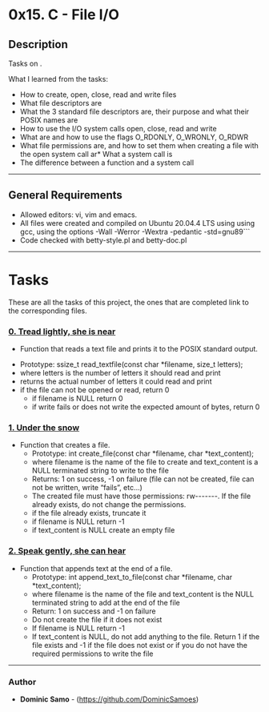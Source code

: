 # 0x15. C - File I/O

## Description

Tasks on .

What I learned from the tasks:

* How to create, open, close, read and write files
* What file descriptors are
* What the  3 standard file descriptors are, their purpose and what their POSIX names are
* How to use the I/O system calls open, close, read and write
* What are and how to use the flags O_RDONLY, O_WRONLY, O_RDWR
* What file permissions are, and how to set them when creating a file with the open system call ar* What a system call is
* The difference between a function and a system call

---

## General Requirements
* Allowed editors: vi, vim and emacs.
* All files were created and compiled on Ubuntu 20.04.4 LTS using using gcc, using the options -Wall -Werror -Wextra -pedantic -std=gnu89```
* Code checked with betty-style.pl and betty-doc.pl

---

# Tasks

These are all the tasks of this project, the ones that are completed link to the corresponding files.

### [0. Tread lightly, she is near](./0-read_textfile.c)
*  Function that reads a text file and prints it to the POSIX standard output.
  - Prototype: ssize_t read_textfile(const char *filename, size_t letters);
  - where letters is the number of letters it should read and print
  - returns the actual number of letters it could read and print
  - if the file can not be opened or read, return 0
	- if filename is NULL return 0
	- if write fails or does not write the expected amount of bytes, return 0

### [1. Under the snow](./1-create_file.c)
* Function that creates a file.
	- Prototype: int create_file(const char *filename, char *text_content);
	- where filename is the name of the file to create and text_content is a NULL terminated string to write to the file
	- Returns: 1 on success, -1 on failure (file can not be created, file can not be written, write “fails”, etc…)
	- The created file must have those permissions: rw-------. If the file already exists, do not change the permissions.
	- if the file already exists, truncate it
	- if filename is NULL return -1
	- if text_content is NULL create an empty file


### [2. Speak gently, she can hear](./2-append_text_to_file.c)
* Function that appends text at the end of a file.
	- Prototype: int append_text_to_file(const char *filename, char *text_content);
	- where filename is the name of the file and text_content is the NULL terminated string to add at the end of the file
	- Return: 1 on success and -1 on failure
	- Do not create the file if it does not exist
	- If filename is NULL return -1
	- If text_content is NULL, do not add anything to the file. Return 1 if the file exists and -1 if the file does not exist or if you do not have the required permissions to write the file



---

### Author
* **Dominic Samo** - (https://github.com/DominicSamoes)
